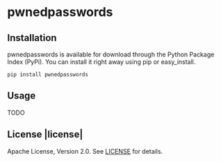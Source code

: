 # pwnedpasswords

## Installation

pwnedpasswords is available for download through the Python Package Index (PyPi). You can install it right away using pip or easy_install.

```
pip install pwnedpasswords
```

## Usage

TODO

## License |license|

Apache License, Version 2.0. See [LICENSE](LICENSE) for details.
